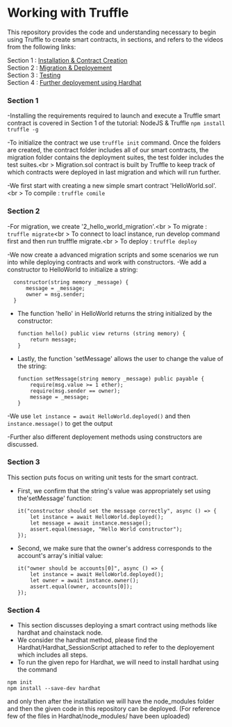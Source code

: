 # Working with Truffle
This repository provides the code and understanding necessary to begin using Truffle to create smart contracts, in sections, and refers to the videos from the following links:

Section 1 : [Installation & Contract Creation](https://youtu.be/ZaqAwOzEiQ8)<br />
Section 2 : [Migration & Deployement](https://youtu.be/TDDuLlOiYJ8)<br />
Section 3 : [Testing](https://youtu.be/YKJkcg_ycpM)<br />
Section 4 : [Further deployement using Hardhat](https://youtu.be/roHoOZXIxYs)


### Section 1
-Installing the requirements required to launch and execute a Truffle smart contract is covered in Section 1 of the tutorial:
NodeJS & Truffle
   ``` npm install truffle -g ```

-To initialize the contract we use   ``` truffle init ``` command.
Once the folders are created, the contract folder includes all of our smart contracts, the migration folder contains the deployment suites, the test folder includes the test suites.<br \>
Migration.sol contract is built by Truffle to keep track of which contracts were deployed in last migration and which will run further.

-We first start with creating a new simple smart contract 'HelloWorld.sol'.<br \>
To compile : ``` truffle comile ```


### Section 2
-For migration, we create '2_hello_world_migration'.<br \>
To migrate : ``` truffle migrate ```<br \>
To connect to loacl instance, run develop command first and then run trufffle migrate.<br \>
To deploy  : ``` truffle deploy ```

-We now create a advanced migration scripts and some scenarios we run into while deploying contracts and work with constructors.
-We add a constructor to HelloWorld to initialize a string:
 ```
   constructor(string memory _message) {
       message = _message;
       owner = msg.sender;
   }
   ```
- The function 'hello' in HelloWorld returns the string initialized by the constructor:
  ```
  function hello() public view returns (string memory) {
      return message;
  }
  ```
- Lastly, the function 'setMessage' allows the user to change the value of the string:
  ```
  function setMessage(string memory _message) public payable {
      require(msg.value >= 1 ether);
      require(msg.sender == owner);
      message = _message;
  }
  ```
-We use ``` let instance = await HelloWorld.deployed() ``` and then ```instance.message()``` to get the output

-Further also different deployement methods using constructors are discussed.

### Section 3
This section puts focus on writing unit tests for the smart contract.
- First, we confirm that the string's value was appropriately set using the'setMessage' function:
  ```
  it("constructor should set the message correctly", async () => {
      let instance = await HelloWorld.deployed();
      let message = await instance.message();
      assert.equal(message, "Hello World constructor");
  });
  ```
- Second, we make sure that the owner's address corresponds to the account's array's initial value:
  ```
  it("owner should be accounts[0]", async () => {
      let instance = await HelloWorld.deployed();
      let owner = await instance.owner();
      assert.equal(owner, accounts[0]);
  });
  ```

### Section 4

- This section discusses deploying a smart contract using methods like hardhat and chainstack node.
- We consider the hardhat method, please find the Hardhat/Hardhat_SessionScript attached to refer to the deployement which includes all steps.
- To run the given repo for Hardhat, we will need to install hardhat using the command 
```
npm init
npm install --save-dev hardhat
```
and only then after the installation we will have the node_modules folder and then the given code in this repository can be deployed. (For reference few of the files in Hardhat/node_modules/ have been uploaded)
